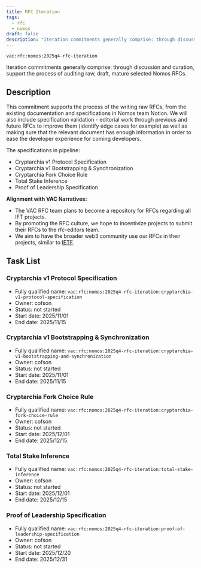 ```yaml
---
title: RFC Iteration
tags:
  - rfc
  - nomos
draft: false
description: "Iteration commitments generally comprise: through discussion and curation, support the process of auditing raw, draft, mature selected Nomos RFCs."
---
```


`vac:rfc:nomos:2025q4-rfc-iteration`

Iteration commitments generally comprise:
through discussion and curation,
support the process of auditing raw, draft, mature selected Nomos RFCs.

## Description

This commitment supports the process of the writing raw RFCs,
from the existing documentation and specifications in Nomos team Notion.
We will also include specification validation - 
editorial work through previous and future RFCs to improve them
(identify edge cases for example)
as well as making sure that the relevant document has enough information
in order to ease the developer experience for coming developers.

The specifications in pipeline:
- Cryptarchia v1 Protocol Specification
- Cryptarchia v1 Bootstrapping & Synchronization
- Cryptarchia Fork Choice Rule
- Total Stake Inference
- Proof of Leadership Specification


**Alignment with VAC Narratives:**

- The VAC RFC team plans to become a repository
for RFCs regarding all IFT 
  projects.
- By promoting the RFC culture,
we hope to incentivize projects to submit their RFCs
to the rfc-editors team.
- We aim to have the broader web3 community use our RFCs
in their projects, similar to [IETF](https://www.ietf.org/).

## Task List

### Cryptarchia v1 Protocol Specification

- Fully qualified name:
  `vac:rfc:nomos:2025q4-rfc-iteration:cryptarchia-v1-protocol-specification`
- Owner: cofson
- Status: not started
- Start date: 2025/11/01
- End date: 2025/11/15

### Cryptarchia v1 Bootstrapping & Synchronization

- Fully qualified name:
  `vac:rfc:nomos:2025q4-rfc-iteration:cryptarchia-v1-bootstrapping-and-synchronization`
- Owner: cofson
- Status: not started
- Start date: 2025/11/01
- End date: 2025/11/15

### Cryptarchia Fork Choice Rule

- Fully qualified name:
  `vac:rfc:nomos:2025q4-rfc-iteration:cryptarchia-fork-choice-rule`
- Owner: cofson
- Status: not started
- Start date: 2025/12/01
- End date: 2025/12/15

### Total Stake Inference

- Fully qualified name:
  `vac:rfc:nomos:2025q4-rfc-iteration:total-stake-inference`
- Owner: cofson
- Status: not started
- Start date: 2025/12/01
- End date: 2025/12/15

### Proof of Leadership Specification

- Fully qualified name:
  `vac:rfc:nomos:2025q4-rfc-iteration:proof-of-leadership-specification`
- Owner: cofson
- Status: not started
- Start date: 2025/12/20
- End date: 2025/12/31